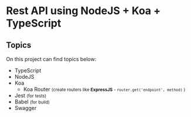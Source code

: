 # Rest API using **NodeJS + Koa + TypeScript**

## Topics

On this project can find topics below:

*   TypeScript
*   NodeJS
*   Koa
    -   Koa Router <small>(create routers like **ExpressJS** - `router.get('endpoint', method)` )</small>
*   Jest <small>(for tests)</small>
*   Babel <small>(for build)</small>
*   Swagger

